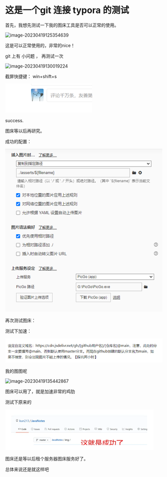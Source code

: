 # 这是一个git 连接 typora 的测试



首先，我想先测试一下我的图床工具是否可以正常的使用。

![image-20230419125354639](G:\project\doc\mydoc\asserts\test01\image-20230419125354639.png)

这是可以正常使用的，非常的nice！

git 上有 小问题 ， 再测试一次

![image-20230419130019224](G:\project\doc\mydoc\asserts\test01\image-20230419130019224.png)

截屏快捷键： win+shift+s

![image-20230419133046753](../asserts/test01/image-20230419133046753.png)

success.

图床等以后再研究。

成功的配置：

![image-20230419134027370](../asserts/test01/image-20230419134027370.png)

再次测试图床：

测试下加速：

![image-20230419135021748](https://raw.githubusercontent.com/csfox/pictures/main/image-20230419135021748.png)

我的图图呢

![image-20230419135442867](https://cdn.jsdelivr.net/gh/csfox/pictures@main/image-20230419135442867.png)

图床可以用了，就是加速非常的鸡肋

测试下原来的

![image-20230419140314303](../asserts/test01/image-20230419140314303.png)

图床还是等以后租个服务器图床服务好了。



总体来说还是就这样吧
